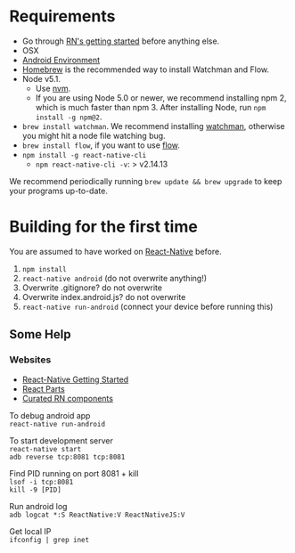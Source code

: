 # Requirements
- Go through [RN's getting started](https://facebook.github.io/react-native/docs/getting-started.html#content) before anything else.
- OSX
- [Android Environment](https://facebook.github.io/react-native/docs/android-setup.html#content)
- [Homebrew](http://brew.sh/) is the recommended way to install Watchman and Flow.
- Node v5.1.
  - Use [nvm](https://github.com/creationix/nvm#installation).
  - If you are using Node 5.0 or newer, we recommend installing npm 2, which is much faster than npm 3. After installing Node, run `npm install -g npm@2`.
- `brew install watchman`. We recommend installing [watchman](https://facebook.github.io/watchman/docs/install.html), otherwise you might hit a node file watching bug.
- `brew install flow`, if you want to use [flow](http://flowtype.org/).
- `npm install -g react-native-cli`
  - `npm react-native-cli -v`: > v2.14.13


We recommend periodically running `brew update && brew upgrade` to keep your programs up-to-date.

# Building for the first time

You are assumed to have worked on [React-Native](https://facebook.github.io/react-native/docs/getting-started.html#content) before.

1. `npm install`
2. `react-native android` (do not overwrite anything!)
3. Overwrite .gitignore? do not overwrite
4. Overwrite index.android.js? do not overwrite
5. `react-native run-android` (connect your device before running this)

## Some Help

### Websites
- [React-Native Getting Started](https://facebook.github.io/react-native/docs/getting-started.html#content)
- [React Parts](https://react.parts/native)
- [Curated RN components](https://github.com/jondot/awesome-react-native)


To debug android app    
`react-native run-android`

To start development server    
`react-native start`    
`adb reverse tcp:8081 tcp:8081`

Find PID running on port 8081 + kill    
`lsof -i tcp:8081`    
`kill -9 [PID]`

Run android log    
`adb logcat *:S ReactNative:V ReactNativeJS:V`

Get local IP    
`ifconfig | grep inet`
